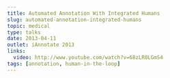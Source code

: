 ```yaml
---
title: Automated Annotation With Integrated Humans
slug: automated-annotation-integrated-humans
topic: medical
type: talks
date: 2013-04-11
outlet: iAnnotate 2013
links:
  video: http://www.youtube.com/watch?v=68zLR0LGmS4
tags: [annotation, human-in-the-loop]
---
```


